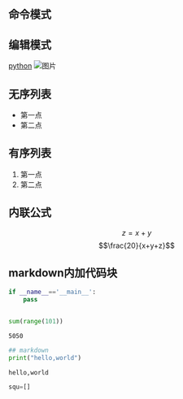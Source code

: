 ## 命令模式

## 编辑模式

[python](https://www.python.org/)
![图片](https://ss0.bdstatic.com/70cFvHSh_Q1YnxGkpoWK1HF6hhy/it/u=2759603483,1319363293&fm=26&gp=0.jpg)
## 无序列表
- 第一点
- 第二点
## 有序列表
1. 第一点
2. 第二点
## 内联公式
$$z=x+y$$
$$\frac{20}{x+y+z}$$
## markdown内加代码块
```python
if __name__=='__main__':
    pass
```


```python

```


```python
sum(range(101))
```




    5050




```python
## markdown
print("hello,world")
```

    hello,world
    


```python
squ=[]
```
